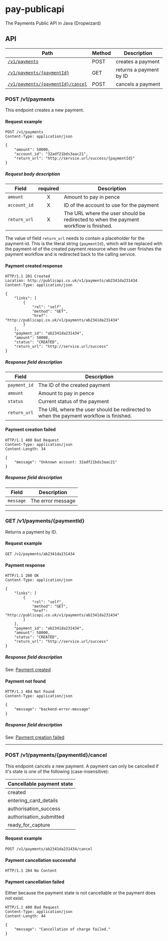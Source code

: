 # pay-publicapi
The Payments Public API in Java (Dropwizard)

## API

| Path                                                   | Method | Description                        |
| ------------------------------------------------------ | ------ | ---------------------------------- |
|[`/v1/payments`](#post-v1payments)                      | POST   |  creates a payment                 |
|[`/v1/payments/{paymentId}`](#get-v1paymentspaymentId)  | GET    |  returns a payment by ID           |
|[`/v1/payments/{paymentId}/cancel`](#post-v1paymentspaymentidcancel)  | POST   |  cancels a payment |


### POST /v1/payments

This endpoint creates a new payment.

#### Request example

```
POST /v1/payments
Content-Type: application/json

{
    "amount": 50000,
    "account_id": "32adf21bds3aac21",
    "return_url": "http://service.url/success/{paymentId}"
}
```

##### Request body description

| Field                    | required | Description                               |
| ------------------------ |:--------:| ----------------------------------------- |
| `amount`                 | X | Amount to pay in pence                           |
| `account_id`             | X | ID of the account to use for the payment         |
| `return_url`             | X | The URL where the user should be redirected to when the payment workflow is finished.         |

The value of field `return_url` needs to contain a placeholder for the payment-id. This is the literal string `{paymentId}`,
which will be replaced with the payment-id of the created payment resource when the user finishes the payment workflow
and is redirected back to the calling service.

#### Payment created response

```
HTTP/1.1 201 Created
Location: http://publicapi.co.uk/v1/payments/ab2341da231434
Content-Type: application/json

{
    "links": [
        {
            "rel": "self",
            "method": "GET",
            "href": "http://publicapi.co.uk/v1/payments/ab2341da231434"
        }
    ],
    "payment_id": "ab2341da231434",
    "amount": 50000,
    "status": "CREATED",
    "return_url": "http://service.url/success"
}
```

##### Response field description

| Field                  | Description                               |
| ---------------------- | ----------------------------------------- |
| `payment_id`           | The ID of the created payment             |
| `amount`               | Amount to pay in pence                    |
| `status`               | Current status of the payment             |
| `return_url`           | The URL where the user should be redirected to when the payment workflow is finished.         |

#### Payment creation failed

```
HTTP/1.1 400 Bad Request
Content-Type: application/json
Content-Length: 34

{
    "message": "Unknown account: 32adf21bds3aac21"
}
```

##### Response field description

| Field              | Description                     |
| ------------------ | ------------------------------- |
| `message`          | The error message               |

------------------------------------------------------------------------------------------------

### GET /v1/payments/{paymentId}

Returns a payment by ID.

#### Request example

```
GET /v1/payments/ab2341da231434
```

#### Payment response

```
HTTP/1.1 200 OK
Content-Type: application/json

{
    "links": [
        {
            "rel": "self",
            "method": "GET",
            "href": "http://publicapi.co.uk/v1/payments/ab2341da231434"
        }
    ],
    "payment_id": "ab2341da231434",
    "amount": 50000,
    "status": "CREATED",
    "return_url": "http://service.url/success"
}
```

##### Response field description

See: [Payment created](#payment-created-response)


#### Payment not found

```
HTTP/1.1 404 Not Found
Content-Type: application/json

{
    "message": "backend-error-message"
}
```

##### Response field description

See: [Payment creation failed](#payment-creation-failed)

------------------------------------------------------------------------------------------------

### POST /v1/payments/{paymentId}/cancel

This endpoint cancels a new payment. A payment can only be cancelled if it's state is one of the following (case-insensitive):

| Cancellable payment state |
| ------------------------- |
| created                   |
| entering_card_details     |
| authorisation_success     |
| authorisation_submitted   |
| ready_for_capture         |


#### Request example

```
POST /v1/payments/ab2341da231434/cancel
```

#### Payment cancellation successful

```
HTTP/1.1 204 No Content
```


#### Payment cancellation failed

Either because the payment state is not cancellable or the payment does not exist.

```
HTTP/1.1 400 Bad Request
Content-Type: application/json
Content-Length: 44

{
    "message": "Cancellation of charge failed."
}
```
